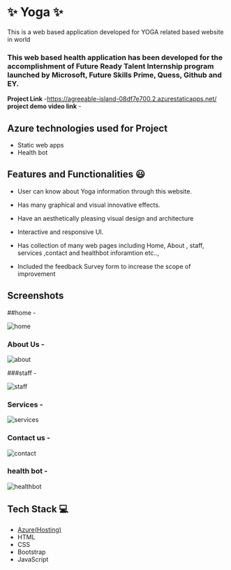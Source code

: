 # ✨ Yoga ✨

This is a web based application developed for YOGA related based website in world

### This web based health application has been developed for the accomplishment of Future Ready Talent Internship program launched by Microsoft, Future Skills Prime, Quess, Github and EY.


**Project Link** -https://agreeable-island-08df7e700.2.azurestaticapps.net/
**project demo video link** - 

## Azure technologies used for Project

- Static web apps
- Health bot

## Features and Functionalities 😃

- User can know about Yoga information through this website.
- Has many graphical and visual innovative effects.
- Have an aesthetically pleasing visual design and architecture
- Interactive and responsive UI.
- Has collection of many web pages including Home, About , staff, services ,contact and healthbot inforamtion etc..,

- Included the feedback Survey form to increase the scope of improvement 

## Screenshots
##home -

![home](https://user-images.githubusercontent.com/116620239/205227473-c6bafc20-1ec4-4112-84a0-3fe7bafe707b.png)

   

### About Us -

![about ](https://user-images.githubusercontent.com/116620239/205227532-d345741c-feba-4141-9323-ce5281a22feb.png)


###staff -


![staff](https://user-images.githubusercontent.com/116620239/205227554-d6054859-58f5-497e-8ae3-f6657af1bda0.png)

### Services -


![services](https://user-images.githubusercontent.com/116620239/205227589-06e5e148-c03e-4217-9d21-80ec64a04de3.png)

### Contact us -



![contact](https://user-images.githubusercontent.com/116620239/205227694-f5729a92-a497-4ba0-8e5e-a0fdf094d98f.png)

### health bot -



![healthbot](https://user-images.githubusercontent.com/116620239/205227731-e6341568-7460-40b1-a261-decb1a75c8d3.png)


## Tech Stack 💻

- [Azure(Hosting)](https://azure.microsoft.com/en-in/features/azure-portal/)
- HTML
- CSS
- Bootstrap
- JavaScript
